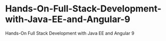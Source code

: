 # Hands-On-Full-Stack-Development-with-Java-EE-and-Angular-9
Hands-On Full Stack Development with Java EE and Angular 9
